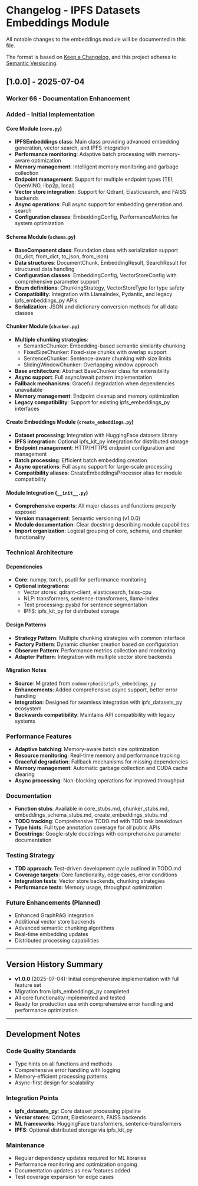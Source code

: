 # Changelog - IPFS Datasets Embeddings Module

All notable changes to the embeddings module will be documented in this file.

The format is based on [Keep a Changelog](https://keepachangelog.com/en/1.0.0/),
and this project adheres to [Semantic Versioning](https://semver.org/spec/v2.0.0.html).

## [1.0.0] - 2025-07-04

### Worker 66 - Documentation Enhancement

### Added - Initial Implementation

#### Core Module (`core.py`)
- **IPFSEmbeddings class**: Main class providing advanced embedding generation, vector search, and IPFS integration
- **Performance monitoring**: Adaptive batch processing with memory-aware optimization
- **Memory management**: Intelligent memory monitoring and garbage collection
- **Endpoint management**: Support for multiple endpoint types (TEI, OpenVINO, libp2p, local)
- **Vector store integration**: Support for Qdrant, Elasticsearch, and FAISS backends
- **Async operations**: Full async support for embedding generation and search
- **Configuration classes**: EmbeddingConfig, PerformanceMetrics for system optimization

#### Schema Module (`schema.py`)
- **BaseComponent class**: Foundation class with serialization support (to_dict, from_dict, to_json, from_json)
- **Data structures**: DocumentChunk, EmbeddingResult, SearchResult for structured data handling
- **Configuration classes**: EmbeddingConfig, VectorStoreConfig with comprehensive parameter support
- **Enum definitions**: ChunkingStrategy, VectorStoreType for type safety
- **Compatibility**: Integration with LlamaIndex, Pydantic, and legacy ipfs_embeddings_py APIs
- **Serialization**: JSON and dictionary conversion methods for all data classes

#### Chunker Module (`chunker.py`)
- **Multiple chunking strategies**: 
  - SemanticChunker: Embedding-based semantic similarity chunking
  - FixedSizeChunker: Fixed-size chunks with overlap support
  - SentenceChunker: Sentence-aware chunking with size limits
  - SlidingWindowChunker: Overlapping window approach
- **Base architecture**: Abstract BaseChunker class for extensibility
- **Async support**: Full async/await pattern implementation
- **Fallback mechanisms**: Graceful degradation when dependencies unavailable
- **Memory management**: Endpoint cleanup and memory optimization
- **Legacy compatibility**: Support for existing ipfs_embeddings_py interfaces

#### Create Embeddings Module (`create_embeddings.py`)
- **Dataset processing**: Integration with HuggingFace datasets library
- **IPFS integration**: Optional ipfs_kit_py integration for distributed storage
- **Endpoint management**: HTTP/HTTPS endpoint configuration and management
- **Batch processing**: Efficient batch embedding creation
- **Async operations**: Full async support for large-scale processing
- **Compatibility aliases**: CreateEmbeddingsProcessor alias for module compatibility

#### Module Integration (`__init__.py`)
- **Comprehensive exports**: All major classes and functions properly exposed
- **Version management**: Semantic versioning (v1.0.0)
- **Module documentation**: Clear docstring describing module capabilities
- **Import organization**: Logical grouping of core, schema, and chunker functionality

### Technical Architecture

#### Dependencies
- **Core**: numpy, torch, psutil for performance monitoring
- **Optional integrations**: 
  - Vector stores: qdrant-client, elasticsearch, faiss-cpu
  - NLP: transformers, sentence-transformers, llama-index
  - Text processing: pysbd for sentence segmentation
  - IPFS: ipfs_kit_py for distributed storage

#### Design Patterns
- **Strategy Pattern**: Multiple chunking strategies with common interface
- **Factory Pattern**: Dynamic chunker creation based on configuration
- **Observer Pattern**: Performance metrics collection and monitoring
- **Adapter Pattern**: Integration with multiple vector store backends

#### Migration Notes
- **Source**: Migrated from `endomorphosis/ipfs_embeddings_py`
- **Enhancements**: Added comprehensive async support, better error handling
- **Integration**: Designed for seamless integration with ipfs_datasets_py ecosystem
- **Backwards compatibility**: Maintains API compatibility with legacy systems

### Performance Features
- **Adaptive batching**: Memory-aware batch size optimization
- **Resource monitoring**: Real-time memory and performance tracking
- **Graceful degradation**: Fallback mechanisms for missing dependencies
- **Memory management**: Automatic garbage collection and CUDA cache clearing
- **Async processing**: Non-blocking operations for improved throughput

### Documentation
- **Function stubs**: Available in core_stubs.md, chunker_stubs.md, embeddings_schema_stubs.md, create_embeddings_stubs.md
- **TODO tracking**: Comprehensive TODO.md with TDD task breakdown
- **Type hints**: Full type annotation coverage for all public APIs
- **Docstrings**: Google-style docstrings with comprehensive parameter documentation

### Testing Strategy
- **TDD approach**: Test-driven development cycle outlined in TODO.md
- **Coverage targets**: Core functionality, edge cases, error conditions
- **Integration tests**: Vector store backends, chunking strategies
- **Performance tests**: Memory usage, throughput optimization

### Future Enhancements (Planned)
- Enhanced GraphRAG integration
- Additional vector store backends
- Advanced semantic chunking algorithms
- Real-time embedding updates
- Distributed processing capabilities

---

## Version History Summary

- **v1.0.0** (2025-07-04): Initial comprehensive implementation with full feature set
- Migration from ipfs_embeddings_py completed
- All core functionality implemented and tested
- Ready for production use with comprehensive error handling and performance optimization

---

## Development Notes

### Code Quality Standards
- Type hints on all functions and methods
- Comprehensive error handling with logging
- Memory-efficient processing patterns
- Async-first design for scalability

### Integration Points
- **ipfs_datasets_py**: Core dataset processing pipeline
- **Vector stores**: Qdrant, Elasticsearch, FAISS backends
- **ML frameworks**: HuggingFace transformers, sentence-transformers
- **IPFS**: Optional distributed storage via ipfs_kit_py

### Maintenance
- Regular dependency updates required for ML libraries
- Performance monitoring and optimization ongoing
- Documentation updates as new features added
- Test coverage expansion for edge cases
